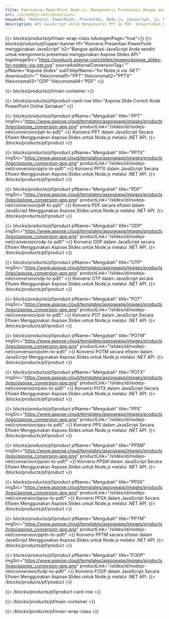 ```yaml
---
title: Pemrosesan PowerPoint Node.js. Mengonversi Presentasi dengan mudah menggunakan Aspose.Slides.
url: /id/nodejs-net/conversion/
keywords: "Konversi, PowerPoint, Presentasi, Node.js, javascript, js, PDF, Konversi ke PDF, PPT ke PDF"
description: API JavaScript untuk Mengonversi PPT ke PDF. Konversikan Presentasi ke JPG, PNG, HTML, dan format lain dalam JavaScript.
---
```


{{< blocks/products/pf/main-wrap-class isAutogenPage="true">}}
{{< blocks/products/pf/upper-banner h1="Konversi Presentasi PowerPoint menggunakan JavaScript" h2="Bangun aplikasi JavaScript Anda sendiri untuk mengonversi presentasi menggunakan Aspose.Slides API." logoImageSrc="https://products.aspose.com/slides/images/aspose_slides-for-nodejs-via-net.svg" sourceAdditionalConversionTag="" pfName="Aspose.Slides" subTitlepfName="for Node.js via .NET" downloadUrl="" fileiconsmall1="PPT" fileiconsmall2="PPTX" fileiconsmall3="ODP" fileiconsmall4="PDF" >}}

{{< blocks/products/pf/main-container >}}

{{< blocks/products/pf/product-card-row title="Aspose.Slide Contoh Kode PowerPoint Online Sertakan" >}}

{{< blocks/products/pf/product pfName="Mengubah" title="PPT" imgSrc="https://www.aspose.cloud/templates/asposeapp/images/products/logo/aspose_conversion-app.png" productLink="/slides/id/nodejs-net/conversion/ppt-to-pdf/" >}}
Konversi PPT dalam JavaScript Secara Efisien Menggunakan Aspose.Slides untuk Node.js melalui .NET API.
{{< /blocks/products/pf/product >}}
{{< blocks/products/pf/product pfName="Mengubah" title="PPTX" imgSrc="https://www.aspose.cloud/templates/asposeapp/images/products/logo/aspose_conversion-app.png" productLink="/slides/id/nodejs-net/conversion/pptx-to-pdf/" >}}
Konversi PPTX dalam JavaScript Secara Efisien Menggunakan Aspose.Slides untuk Node.js melalui .NET API.
{{< /blocks/products/pf/product >}}
{{< blocks/products/pf/product pfName="Mengubah" title="PDF" imgSrc="https://www.aspose.cloud/templates/asposeapp/images/products/logo/aspose_conversion-app.png" productLink="/slides/id/nodejs-net/conversion/pdf-to-ppt/" >}}
Konversi PDF secara efisien dalam JavaScript Menggunakan Aspose.Slides untuk Node.js melalui .NET API.
{{< /blocks/products/pf/product >}}
{{< blocks/products/pf/product pfName="Mengubah" title="ODP" imgSrc="https://www.aspose.cloud/templates/asposeapp/images/products/logo/aspose_conversion-app.png" productLink="/slides/id/nodejs-net/conversion/odp-to-pdf/" >}}
Konversi ODP dalam JavaScript secara Efisien Menggunakan Aspose.Slides untuk Node.js melalui .NET API.
{{< /blocks/products/pf/product >}}
{{< blocks/products/pf/product pfName="Mengubah" title="OTP" imgSrc="https://www.aspose.cloud/templates/asposeapp/images/products/logo/aspose_conversion-app.png" productLink="/slides/id/nodejs-net/conversion/otp-to-pdf/" >}}
Konversi OTP dalam JavaScript secara Efisien Menggunakan Aspose.Slides untuk Node.js melalui .NET API.
{{< /blocks/products/pf/product >}}
{{< blocks/products/pf/product pfName="Mengubah" title="POT" imgSrc="https://www.aspose.cloud/templates/asposeapp/images/products/logo/aspose_conversion-app.png" productLink="/slides/id/nodejs-net/conversion/pot-to-pdf/" >}}
Konversi POT dalam JavaScript Secara Efisien Menggunakan Aspose.Slides untuk Node.js melalui .NET API.
{{< /blocks/products/pf/product >}}
{{< blocks/products/pf/product pfName="Mengubah" title="POTM" imgSrc="https://www.aspose.cloud/templates/asposeapp/images/products/logo/aspose_conversion-app.png" productLink="/slides/id/nodejs-net/conversion/potm-to-pdf/" >}}
Konversi POTM secara efisien dalam JavaScript Menggunakan Aspose.Slides untuk Node.js melalui .NET API.
{{< /blocks/products/pf/product >}}
{{< blocks/products/pf/product pfName="Mengubah" title="POTX" imgSrc="https://www.aspose.cloud/templates/asposeapp/images/products/logo/aspose_conversion-app.png" productLink="/slides/id/nodejs-net/conversion/potx-to-pdf/" >}}
Konversi POTX dalam JavaScript Secara Efisien Menggunakan Aspose.Slides untuk Node.js melalui .NET API.
{{< /blocks/products/pf/product >}}
{{< blocks/products/pf/product pfName="Mengubah" title="PPS" imgSrc="https://www.aspose.cloud/templates/asposeapp/images/products/logo/aspose_conversion-app.png" productLink="/slides/id/nodejs-net/conversion/pps-to-pdf/" >}}
Konversi PPS dalam JavaScript Secara Efisien Menggunakan Aspose.Slides untuk Node.js melalui .NET API.
{{< /blocks/products/pf/product >}}
{{< blocks/products/pf/product pfName="Mengubah" title="PPSM" imgSrc="https://www.aspose.cloud/templates/asposeapp/images/products/logo/aspose_conversion-app.png" productLink="/slides/id/nodejs-net/conversion/ppsm-to-pdf/" >}}
Konversi PPSM dalam JavaScript Secara Efisien Menggunakan Aspose.Slides untuk Node.js melalui .NET API.
{{< /blocks/products/pf/product >}}
{{< blocks/products/pf/product pfName="Mengubah" title="PPSX" imgSrc="https://www.aspose.cloud/templates/asposeapp/images/products/logo/aspose_conversion-app.png" productLink="/slides/id/nodejs-net/conversion/ppsx-to-pdf/" >}}
Konversi PPSX dalam JavaScript Secara Efisien Menggunakan Aspose.Slides untuk Node.js melalui .NET API.
{{< /blocks/products/pf/product >}}
{{< blocks/products/pf/product pfName="Mengubah" title="PPTM" imgSrc="https://www.aspose.cloud/templates/asposeapp/images/products/logo/aspose_conversion-app.png" productLink="/slides/id/nodejs-net/conversion/pptm-to-pdf/" >}}
Konversi PPTM secara efisien dalam JavaScript Menggunakan Aspose.Slides untuk Node.js melalui .NET API.
{{< /blocks/products/pf/product >}}
{{< blocks/products/pf/product pfName="Mengubah" title="FODP" imgSrc="https://www.aspose.cloud/templates/asposeapp/images/products/logo/aspose_conversion-app.png" productLink="/slides/id/nodejs-net/conversion/fodp-to-pdf/" >}}
Konversi FODP dalam JavaScript Secara Efisien Menggunakan Aspose.Slides untuk Node.js melalui .NET API.
{{< /blocks/products/pf/product >}}


{{< /blocks/products/pf/product-card-row >}}

{{< /blocks/products/pf/main-container >}}
    
{{< /blocks/products/pf/main-wrap-class >}}